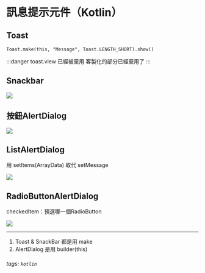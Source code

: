 # 訊息提示元件（Kotlin）

## Toast
`Toast.make(this, "Message", Toast.LENGTH_SHORT).show()`

:::danger
toast.view 已經被棄用
客製化的部分已經棄用了
:::


## Snackbar
![](https://i.imgur.com/QqwhIfp.png)

## 按鈕AlertDialog
![](https://i.imgur.com/qv8iW05.png)



## ListAlertDialog
用 setItems(ArrayData) 取代 setMessage 

![](https://i.imgur.com/j0y9kbS.png)


## RadioButtonAlertDialog

checkedItem：預選哪一個RadioButton

![](https://i.imgur.com/K0vu9Pl.png)

----
1. Toast & SnackBar 都是用 make
2. AlertDialog 是用 builder(this)


###### tags: `kotlin`
